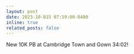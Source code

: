 ```yaml
---
layout: post
date: 2023-10-015 07:59:00-0400
inline: true
related_posts: false
---
```


New 10K PB at Cambridge Town and Gown 34:02!

